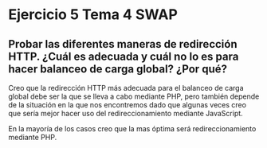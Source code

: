 # Ejercicio 5 Tema 4 SWAP
## Probar las diferentes maneras de redirección HTTP. ¿Cuál es adecuada y cuál no lo es para hacer balanceo de carga global? ¿Por qué? 

Creo que la redirección HTTP más adecuada para el balanceo de carga global debe ser la que se lleva a cabo mediante PHP, pero también depende de la situación en la que nos encontremos dado que algunas veces creo que sería mejor hacer uso del redireccionamiento mediante JavaScript.

En la mayoría de los casos creo que la mas óptima será redireccionamiento mediante PHP.




